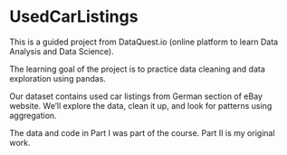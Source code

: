 # UsedCarListings
This is a guided project from DataQuest.io (online platform to learn Data Analysis and Data Science).

The learning goal of the project is to practice data cleaning and data exploration using pandas.

Our dataset contains used car listings from German section of eBay website. We’ll explore the data, clean it up, and look for patterns using aggregation.

The data and code in Part I was part of the course. Part II is my original work.

